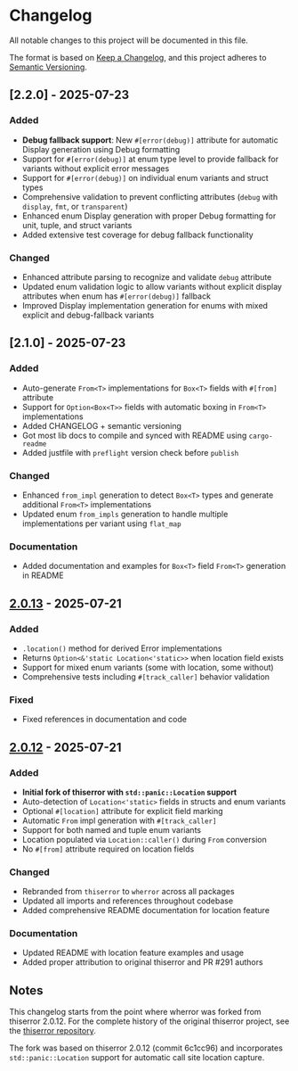 # Changelog

All notable changes to this project will be documented in this file.

The format is based on [Keep a Changelog](https://keepachangelog.com/en/1.0.0/),
and this project adheres to [Semantic Versioning](https://semver.org/spec/v2.0.0.html).

## [2.2.0] - 2025-07-23

### Added
- **Debug fallback support**: New `#[error(debug)]` attribute for automatic Display generation using Debug formatting
- Support for `#[error(debug)]` at enum type level to provide fallback for variants without explicit error messages
- Support for `#[error(debug)]` on individual enum variants and struct types
- Comprehensive validation to prevent conflicting attributes (`debug` with `display`, `fmt`, or `transparent`)
- Enhanced enum Display generation with proper Debug formatting for unit, tuple, and struct variants
- Added extensive test coverage for debug fallback functionality

### Changed
- Enhanced attribute parsing to recognize and validate `debug` attribute
- Updated enum validation logic to allow variants without explicit display attributes when enum has `#[error(debug)]` fallback
- Improved Display implementation generation for enums with mixed explicit and debug-fallback variants

## [2.1.0] - 2025-07-23

### Added
- Auto-generate `From<T>` implementations for `Box<T>` fields with `#[from]` attribute
- Support for `Option<Box<T>>` fields with automatic boxing in `From<T>` implementations
- Added CHANGELOG + semantic versioning
- Got most lib docs to compile and synced with README using `cargo-readme`
- Added justfile with `preflight` version check before `publish`

### Changed
- Enhanced `from_impl` generation to detect `Box<T>` types and generate additional `From<T>` implementations
- Updated enum `from_impls` generation to handle multiple implementations per variant using `flat_map`

### Documentation
- Added documentation and examples for `Box<T>` field `From<T>` generation in README

## [2.0.13] - 2025-07-21

### Added
- `.location()` method for derived Error implementations
- Returns `Option<&'static Location<'static>>` when location field exists
- Support for mixed enum variants (some with location, some without)
- Comprehensive tests including `#[track_caller]` behavior validation

### Fixed
- Fixed references in documentation and code

## [2.0.12] - 2025-07-21

### Added
- **Initial fork of thiserror with `std::panic::Location` support**
- Auto-detection of `Location<'static>` fields in structs and enum variants
- Optional `#[location]` attribute for explicit field marking
- Automatic `From` impl generation with `#[track_caller]`
- Support for both named and tuple enum variants
- Location populated via `Location::caller()` during `From` conversion
- No `#[from]` attribute required on location fields

### Changed
- Rebranded from `thiserror` to `wherror` across all packages
- Updated all imports and references throughout codebase
- Added comprehensive README documentation for location feature

### Documentation
- Updated README with location feature examples and usage
- Added proper attribution to original thiserror and PR #291 authors

## Notes

This changelog starts from the point where wherror was forked from thiserror 2.0.12.
For the complete history of the original thiserror project, see the
[thiserror repository](https://github.com/dtolnay/thiserror).

The fork was based on thiserror 2.0.12 (commit 6c1cc96) and incorporates
`std::panic::Location` support for automatic call site location capture.

[Unreleased]: https://github.com/dra11y/wherror/compare/v2.0.13...HEAD
[2.0.13]: https://github.com/dra11y/wherror/compare/v2.0.12...v2.0.13
[2.0.12]: https://github.com/dra11y/wherror/releases/tag/v2.0.12
